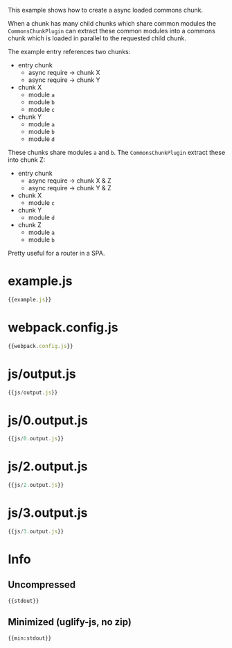 This example shows how to create a async loaded commons chunk.

When a chunk has many child chunks which share common modules the `CommonsChunkPlugin` can extract these common modules into a commons chunk which is loaded in parallel to the requested child chunk.

The example entry references two chunks:

* entry chunk
  * async require -> chunk X
  * async require -> chunk Y
* chunk X
  * module `a`
  * module `b`
  * module `c`
* chunk Y
  * module `a`
  * module `b`
  * module `d`

These chunks share modules `a` and `b`. The `CommonsChunkPlugin` extract these into chunk Z:

* entry chunk
  * async require -> chunk X & Z
  * async require -> chunk Y & Z
* chunk X
  * module `c`
* chunk Y
  * module `d`
* chunk Z
  * module `a`
  * module `b`

Pretty useful for a router in a SPA.


# example.js

``` javascript
{{example.js}}
```

# webpack.config.js

``` javascript
{{webpack.config.js}}
```

# js/output.js

``` javascript
{{js/output.js}}
```

# js/0.output.js

``` javascript
{{js/0.output.js}}
```

# js/2.output.js

``` javascript
{{js/2.output.js}}
```

# js/3.output.js

``` javascript
{{js/3.output.js}}
```

# Info

## Uncompressed

```
{{stdout}}
```

## Minimized (uglify-js, no zip)

```
{{min:stdout}}
```
